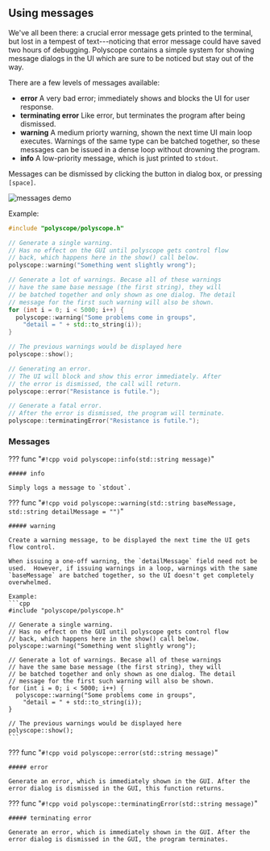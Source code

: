 ## Using messages

We've all been there: a crucial error message gets printed to the terminal, but lost in a tempest of text---noticing that error message could have saved two hours of debugging.  Polyscope contains a simple system for showing message dialogs in the UI which are sure to be noticed but stay out of the way.

There are a few levels of messages available:

- **error** A very bad error; immediately shows and blocks the UI for user response.
- **terminating error** Like error, but terminates the program after being dismissed.
- **warning** A medium priorty warning, shown the next time UI main loop executes. Warnings of the same type can be batched together, so these messages can be issued in a dense loop without drowning the program.
- **info** A low-priority message, which is just printed to `stdout`.

Messages can be dismissed by clicking the button in dialog box, or pressing `[space]`.

![messages demo](../../media/messages_demo.png)

Example:
```cpp
#include "polyscope/polyscope.h"

// Generate a single warning.
// Has no effect on the GUI until polyscope gets control flow
// back, which happens here in the show() call below.
polyscope::warning("Something went slightly wrong");

// Generate a lot of warnings. Becase all of these warnings 
// have the same base message (the first string), they will 
// be batched together and only shown as one dialog. The detail 
// message for the first such warning will also be shown.
for (int i = 0; i < 5000; i++) {
  polyscope::warning("Some problems come in groups", 
    "detail = " + std::to_string(i));
}

// The previous warnings would be displayed here
polyscope::show();

// Generating an error.
// The UI will block and show this error immediately. After 
// the error is dismissed, the call will return.
polyscope::error("Resistance is futile.");

// Generate a fatal error.
// After the error is dismissed, the program will terminate.
polyscope::terminatingError("Resistance is futile.");

```


### Messages

??? func "`#!cpp void polyscope::info(std::string message)`"
    
    ##### info

    Simply logs a message to `stdout`.


??? func "`#!cpp void polyscope::warning(std::string baseMessage, std::string detailMessage = "")`"
    
    ##### warning

    Create a warning message, to be displayed the next time the UI gets flow control. 

    When issuing a one-off warning, the `detailMessage` field need not be used.  However, if issuing warnings in a loop, warnings with the same `baseMessage` are batched together, so the UI doesn't get completely overwhelmed.

    Example:
    ```cpp
    #include "polyscope/polyscope.h"

    // Generate a single warning.
    // Has no effect on the GUI until polyscope gets control flow
    // back, which happens here in the show() call below.
    polyscope::warning("Something went slightly wrong");

    // Generate a lot of warnings. Becase all of these warnings 
    // have the same base message (the first string), they will 
    // be batched together and only shown as one dialog. The detail 
    // message for the first such warning will also be shown.
    for (int i = 0; i < 5000; i++) {
      polyscope::warning("Some problems come in groups", 
        "detail = " + std::to_string(i));
    }

    // The previous warnings would be displayed here
    polyscope::show();
    ```


??? func "`#!cpp void polyscope::error(std::string message)`"

    ##### error
  
    Generate an error, which is immediately shown in the GUI. After the error dialog is dismissed in the GUI, this function returns.

??? func "`#!cpp void polyscope::terminatingError(std::string message)`"

    ##### terminating error
    
    Generate an error, which is immediately shown in the GUI. After the error dialog is dismissed in the GUI, the program terminates.
